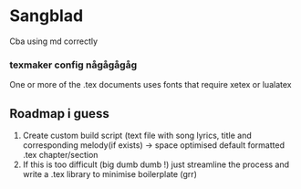 # Sangblad

Cba using md correctly

### texmaker config någågågåg

One or more of the .tex documents uses fonts that require xetex or lualatex

## Roadmap i guess

1. Create custom build script (text file with song lyrics, title and corresponding melody(if exists) -> space optimised default formatted .tex chapter/section
2. If this is too difficult (big dumb dumb !) just streamline the process and write a .tex library to minimise boilerplate (grr)
